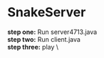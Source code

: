 # SnakeServer

**step one:** Run server4713.java \
**step two:** Run client.java \
**step three:** play \
